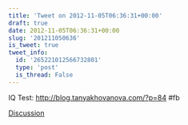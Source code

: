 ```yaml
---
title: 'Tweet on 2012-11-05T06:36:31+00:00'
draft: true
date: 2012-11-05T06:36:31+00:00
slug: '201211050636'
is_tweet: true
tweet_info:
  id: '265221012566732801'
  type: 'post'
  is_thread: False
---
```




IQ Test: <http://blog.tanyakhovanova.com/?p=84> #fb

[Discussion](https://x.com/sytelus/status/265221012566732801)
